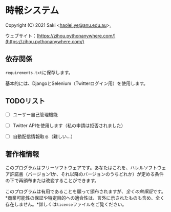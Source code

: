 # 時報システム
Copyright (C) 2021 Saki <[haolei.ye@anu.edu.au](mailto:haolei.ye@anu.edu.au)>, 

ウェブサイト：[https://zihou.pythonanywhere.com/](https://zihou.pythonanywhere.com/)

## 依存関係
`requirements.txt`に保存します。

基本的には、DjangoとSelenium（Twitterログイン用）を使用します。

## TODOリスト
- [ ] ユーザー自己管理機能
- [ ] Twitter APIを使用します（私の申請は拒否されました）
- [ ] 自動配信情報取る（難しい…）


## 著作権情報
このプログラムはフリーソフトウェアです。あなたはこれを、ハレルソフトウェア許諾書（バージョン1か、それ以降のバージョンのうちどれか）が定める条件の下で再頒布または改変することができます。

このプログラムは有用であることを願って頒布されますが、*全くの無保証*です。*商業可能性の保証や特定目的への適合性は、言外に示されたものも含め、全く存在しません。*詳しくは`license`ファイルをご覧ください。